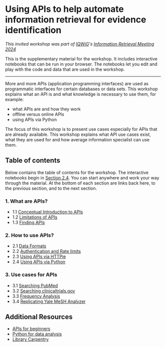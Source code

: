 # Using APIs to help automate information retrieval for evidence identification

_This invited workshop was part of [IQWiG](https://www.iqwig.de/en/)'s [Information Retrieval Meeting 2024](https://www.iqwig.de/en/events/information-retrieval-meeting/)_

This is the supplementary material for the workshop. It includes interactive notebooks that can be run in your browser. The notebooks let you edit and play with the code and data that are used in the workshop. 

---

More and more APIs (application programming interfaces) are used as programmatic interfaces for certain databases or data sets. This workshop explains what an API is and what knowledge is necessary to use them, for example:

 - what APIs are and how they work
 - offline versus online APIs
 - using APIs via Python

The focus of this workshop is to present use cases especially for APIs that are already available. This workshop explains what API use cases exist, what they are used for and how average information specialist can use them. 

## Table of contents

Below contains the table of contents for the workshop. The interactive notebooks begin in [Section 2.4](2-how/2-4-using-apis-via-python.ipynb). You can start anywhere and work your way through the material. At the bottom of each section are links back here, to the previous section, and to the next section.

### 1. What are APIs?

 - 1.1 [Conceptual Introduction to APIs](1-what/1-1-conceptual-introduction.md)
 - 1.2 [Limitations of APIs](1-what/1-2-limitations-of-apis.md)
 - 1.3 [Finding APIs](1-what/1-3-finding-apis.md)

### 2. How to use APIs?

 - 2.1 [Data Formats](2-how/2-1-data-formats.md)
 - 2.2 [Authentication and Rate limits](2-how/2-2-authentication-and-rate-limits.md)
 - 2.3 [Using APIs via HTTPie](2-how/2-3-using-apis-via-httpie.md)
 - 2.4 [Using APIs via Python](2-how/2-4-using-apis-via-python.ipynb)

### 3. Use cases for APIs

 - 3.1 [Searching PubMed](3-use-cases/3-1-searching-pubmed.ipynb)
 - 3.2 [Searching clinicaltrials.gov](3-use-cases/3-2-searching-clinicaltrials-gov.ipynb)
 - 3.3 [Frequency Analysis](3-use-cases/3-3-frequency-analysis.ipynb)
 - 3.4 [Replicating Yale MeSH Analyzer](3-use-cases/3-4-replicating-yale-mesh-analyzer.ipynb)

## Additional Resources

 - [APIs for beginners](https://www.freecodecamp.org/news/what-is-an-api-in-english-please-b880a3214a82/)
 - [Python for data analysis](https://www.freecodecamp.org/learn/data-analysis-with-python/)
 - [Library Carpentry](https://librarycarpentry.org/lc-python-intro/index.html)



